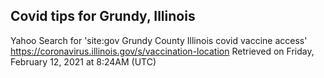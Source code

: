 ## Covid tips for Grundy, Illinois

Yahoo Search for 'site:gov Grundy County Illinois covid vaccine access'
https://coronavirus.illinois.gov/s/vaccination-location
Retrieved on Friday, February 12, 2021 at 8:24AM (UTC)